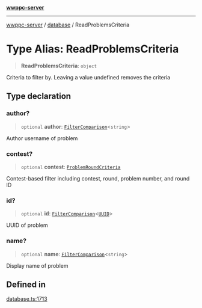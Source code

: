 [**wwppc-server**](../../README.md)

***

[wwppc-server](../../modules.md) / [database](../README.md) / ReadProblemsCriteria

# Type Alias: ReadProblemsCriteria

> **ReadProblemsCriteria**: `object`

Criteria to filter by. Leaving a value undefined removes the criteria

## Type declaration

### author?

> `optional` **author**: [`FilterComparison`](../../util/type-aliases/FilterComparison.md)\<`string`\>

Author username of problem

### contest?

> `optional` **contest**: [`ProblemRoundCriteria`](ProblemRoundCriteria.md)

Contest-based filter including contest, round, problem number, and round ID

### id?

> `optional` **id**: [`FilterComparison`](../../util/type-aliases/FilterComparison.md)\<[`UUID`](../../util/type-aliases/UUID.md)\>

UUID of problem

### name?

> `optional` **name**: [`FilterComparison`](../../util/type-aliases/FilterComparison.md)\<`string`\>

Display name of problem

## Defined in

[database.ts:1713](https://github.com/WWPPC/WWPPC-server/blob/f21384f154c6e2184ddc59d99a3230ee362152e8/src/database.ts#L1713)
